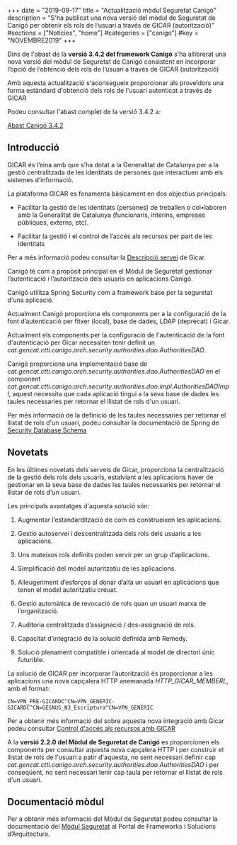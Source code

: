 +++
date        = "2019-09-17"
title       = "Actualització mòdul Seguretat Canigó"
description = "S'ha publicat una nova versió del mòdul de Seguretat de Canigó per obtenir els rols de l’usuari a través de GICAR (autorització)"
#sections    = ["Notícies", "home"]
#categories  = ["canigo"]
#key         = "NOVEMBRE2019"
+++

Dins de l'abast de la **versió 3.4.2 del framework Canigó** s'ha allibrerat una nova versió del mòdul de Seguretat de Canigó consistent en incorporar l’opció de l’obtenció dels rols de l’usuari a través de GICAR (autorització)

Amb aquesta actualització s'aconsegueix proporcionar als proveïdors una forma estàndard d'obtenció dels rols de l'usuari autenticat a través de GICAR

Podeu consultar l'abast complet de la versió 3.4.2 a:

[Abast Canigó 3.4.2](https://cstd.ctti.gencat.cat/jiracstd/issues/?jql=project%20%3D%20CAN%20AND%20fixVersion%20%3D%203.4.2)

## Introducció

GICAR és l’eina amb que s’ha dotat a la Generalitat de Catalunya per a la gestió centralitzada de les identitats de persones que interactuen amb els sistemes d’informació.

La plataforma GICAR es fonamenta bàsicament en dos objectius principals: 

- Facilitar la gestió de les identitats (persones) de treballen o col•laboren amb la Generalitat de Catalunya (funcionaris, interins, empreses públiques, externs, etc). 

- Facilitar la gestió i el control de l’accés als recursos per part de les identitats

Per a més informació podeu consultar la [Descripció servei](/gicar/descripcio/) de Gicar.

Canigó té com a propòsit principal en el Mòdul de Seguretat gestionar l’autenticació i l’autorització dels usuaris en aplicacions Canigó.

Canigó utilitza Spring Security com a framework base per la seguretat d'una aplicació.

Actualment Canigó proporciona els components per a la configuració de la font d’autenticació per fitxer (local), base de dades, LDAP (deprecat) i Gicar.

Actualment els components per la configuració de l'autenticació de la font d'autenticació per Gicar necessiten tenir definit un *cat.gencat.ctti.canigo.arch.security.authorities.dao.AuthoritiesDAO*.

Canigó proporciona una implementació base de *cat.gencat.ctti.canigo.arch.security.authorities.dao.AuthoritiesDAO* en el component *cat.gencat.ctti.canigo.arch.security.authorities.dao.impl.AuthoritiesDAOImpl*, aquest necessita que cada aplicació tingui a la seva base de dades les taules necessaries per retornar el llistat de rols d'un usuari.

Per més informació de la definició de les taules necessaries per retornar el llistat de rols d'un usuari, podeu consultar la documentació de Spring de [Security Database Schema](https://docs.spring.io/spring-security/site/docs/current/reference/htmlsingle/#appendix-schema)

## Novetats

En les últimes novetats dels serveis de Gicar, proporciona la centralització de la gestió dels rols dels usuaris, estalviant a les aplicacions haver de gestionar en la seva base de dades les taules necessaries per retornar el llistar de rols d'un usuari.

Les principals avantatges d'aquesta solució són:

1. Augmentar l’estandardització de com es construeixen les aplicacions.

2. Gestió autoservei i descentralitzada dels rols dels usuaris a les aplicacions.

3. Uns mateixos rols definits poden servir per un grup d’aplicacions.

4. Simplificació del model autoritzatiu de les aplicacions.

5. Alleugeriment d’esforços al donar d’alta un usuari en aplicacions que tenen el model autoritzatiu creuat.

6. Gestió automàtica de revocació de rols quan un usuari marxa de l’organització.

7. Auditoria centralitzada d’assignació / des-assignació de rols.

8. Capacitat d’integració de la solució definida amb Remedy.

9. Solució plenament compatible i orientada al model de directori únic futurible.

La solució de GICAR per incorporar l’autorització és proporcionar a les aplicacions una nova capçalera HTTP anemanada *HTTP_GICAR_MEMBERL*, amb el format:

```
CN=VPN_PRE-GICARDC^CN=VPN_GENERIC-GICARDC^CN=GESNUS_N3_Escriptura^CN=VPN_GENERIC
```

Per a obtenir més informació del sobre aquesta nova integració amb Gicar podeu consultar [Control d'accés als recursos amb GICAR](/gicar-integracio/autoritzacio/)

A la **versió 2.2.0 del Mòdul de Seguretat de Canigó** es proporcionen els components per consultar aquesta nova capçalera HTTP i per construir el llistat de rols de l'usuari a patir d'aquesta, no sent necessari definir cap *cat.gencat.ctti.canigo.arch.security.authorities.dao.AuthoritiesDAO* i per conseqüent, no sent necessari tenir cap taula per retornar el llistat de rols d'un usuari. 

## Documentació mòdul

Per a obtenir més informació del Mòdul de Seguretat podeu consultar la documentació del [Mòdul Seguretat](/canigo-documentacio-versions-3x-core/modul-seguretat/) al Portal de Frameworks i Solucions d’Arquitectura.
